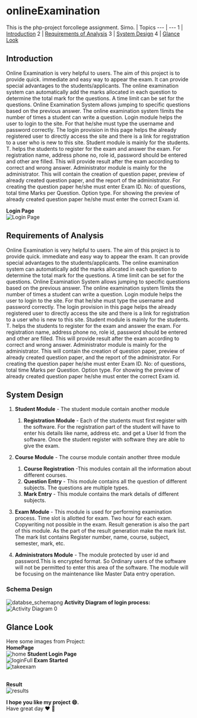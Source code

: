 # onlineExamination
This is the php-project forcollege assignment.
Sirno. | Topics
--- | --- 
1 | [Introduction](https://github.com/rathodloki/onlineExamination#Introduction)
2 | [Requirements of Analysis](https://github.com/rathodloki/onlineExamination#Requirements-of-Analysis)
3 | [System Design](https://github.com/rathodloki/onlineExamination#System-Design)
4 | [Glance Look](https://github.com/rathodloki/onlineExamination#Glance-Look)

## Introduction
<p>Online Examination is very helpful to users. The aim of this project is to provide quick. immediate and easy way to appear the exam. It can provide special advantages to the students/applicants. The online examination system can automatically add the marks allocated in each question to determine the total mark for the questions. A time limit can be set for the questions. Online Examination System allows jumping to specific questions based on the previous answer. The online examination system !limits the number of times a student can write a question. Login module helps the user to login to the site. For that he/she must type the username and password correctly. The login provision in this page helps the already registered user to directly access the site and there is a link for registration to a user who is new to this site. Student module is mainly for the students. T. helps the students to register for the exam and answer the exam. For registration name, address phone no, role id, password should be entered and other are filled. This will provide result after the exam according to correct and wrong answer. Administrator module is mainly for the administrator. This will contain the creation of question paper, preview of already created question paper, and the report of the administrator. For creating the question paper he/she must enter Exam ID. No: of questions, total time Marks per Question. Option type. For showing the preview of already created question paper he/she must enter the correct Exam id.</p>

**Login Page** <br>
![ Login Page ](https://user-images.githubusercontent.com/67568211/116813192-3d6a5e00-ab70-11eb-9493-738c2bb6fb8f.PNG)


## Requirements of Analysis
<p>Online Examination is very helpful to users. The aim of this project is to provide quick. immediate and easy way to appear the exam. It can provide special advantages to the students/applicants. The online examination system can automatically add the marks allocated in each question to determine the total mark for the questions. A time limit can be set for the questions. Online Examination System allows jumping to specific questions based on the previous answer. The online examination system !limits the number of times a student can write a question. Login module helps the user to login to the site. For that he/she must type the username and password correctly. The login provision in this page helps the already registered user to directly access the site and there is a link for registration to a user who is new to this site. Student module is mainly for the students. T. helps the students to register for the exam and answer the exam. For registration name, address phone no, role id, password should be entered and other are filled. This will provide result after the exam according to correct and wrong answer. Administrator module is mainly for the administrator. This will contain the creation of question paper, preview of already created question paper, and the report of the administrator. For creating the question paper he/she must enter Exam ID. No: of questions, total time Marks per Question. Option type. For showing the preview of already created question paper he/she must enter the correct Exam id. </p>

## System Design

1. **Student Module** - The student module contain another module
    1. **Registration Module** - Each of the students must first register  with the software. For the registration part of the student will have to enter his details like name, address etc. and get a User Id from the software. Once the student register with software they are able to give the exam.
2. **Course Module** - The course module contain another three module
    1. **Course Registration** -This modules contain all the information about different courses. 
    1. **Question Entry** - This module contains all the question   of different subjects. The questions are multiple types. 
    1. **Mark Entry** - This module contains the mark details of different subjects.

3. **Exam Module** - This module is used for performing examination process. Time  slot is allotted for exam. Two hour for each exam. Copywriting not possible in    the exam. Result generation is also the part of this module. As the part of the result generation make the mark list. The mark list contains Register number, name, course, subject, semester, mark, etc.
4. **Administrators Module** - The module protected by user id and password.This is encrypted format. So Ordinary users of the software will not be permitted to enter this area of the software. The module will be focusing on the maintenance like Master Data entry operation. 

### Schema Design
![databse_schemapng](https://user-images.githubusercontent.com/67568211/116812783-2aef2500-ab6e-11eb-8c36-130ab6b23a85.png)
**Activity Diagram of login process:** <br>
![Activity Diagram 0](https://user-images.githubusercontent.com/67568211/116812974-20815b00-ab6f-11eb-89c4-cf6ef46bbeb7.png)

## Glance Look
Here some images from Project:<br>
**HomePage** <br>
![home](https://user-images.githubusercontent.com/67568211/116813277-b10c6b00-ab70-11eb-9e76-0ef35bb979ce.PNG)
**Student Login Page** <br>
![loginFull](https://user-images.githubusercontent.com/67568211/116813254-9639f680-ab70-11eb-983a-8db19bb70e41.PNG)
**Exam Started** <br>
![takeexam](https://user-images.githubusercontent.com/67568211/116813318-db5e2880-ab70-11eb-965e-09956df620be.PNG)

<br>**Result** <br>
![results](https://user-images.githubusercontent.com/67568211/116813343-fa5cba80-ab70-11eb-8202-b8b33c87f138.PNG)

**I hope you like my project :smile:.**<br>
Have great day :heart: :wave:

